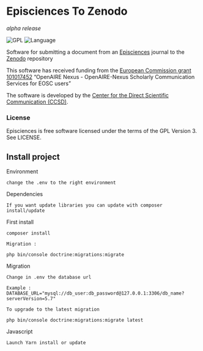 # Episciences To Zenodo

*alpha release*

![GPL](https://img.shields.io/github/license/CCSDForge/episciences)
![Language](https://img.shields.io/github/languages/top/CCSDForge/episciences)


Software for submitting a document from an [Episciences](https://www.episciences.org/) journal to the [Zenodo](https://zenodo.org/) repository


This software has received funding from the [European Commission grant 101017452](https://www.episciences.org/page/Episciences) “OpenAIRE Nexus - OpenAIRE-Nexus Scholarly Communication Services for EOSC users”


The software is developed by the [Center for the Direct Scientific Communication (CCSD)](https://www.ccsd.cnrs.fr/en/).

### License
Episciences is free software licensed under the terms of the GPL Version 3. See LICENSE.


## Install project

Environment
```
change the .env to the right environment
```


Dependencies
```
If you want update libraries you can update with composer install/update
```

First install 
```
composer install

Migration :

php bin/console doctrine:migrations:migrate

```


Migration
```
Change in .env the database url 

Example : DATABASE_URL="mysql://db_user:db_password@127.0.0.1:3306/db_name?serverVersion=5.7"

To upgrade to the latest migration

php bin/console doctrine:migrations:migrate latest
```

Javascript
```
Launch Yarn install or update
```



